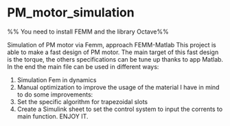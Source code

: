 # PM_motor_simulation
%% You need to install FEMM and the library Octave%%

Simulation of PM motor via Femm, approach FEMM-Matlab
This project is able to make a fast design of PM motor. The main target of this fast design is the torque, the others specifications can be tune up thanks to app Matlab.
In the end the main file can be used in different ways:
1. Simulation Fem in dynamics 
2. Manual optimization to improve the usage of the material
I have in mind to do some improvements:
1. Set the specific algorithm for trapezoidal slots
2. Create a Simulink sheet to set the control system to input the corrents to main function.
ENJOY IT.

